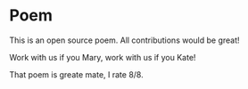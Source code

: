 # Poem
This is an open source poem. All contributions would be great!

Work with us if you Mary, work with us if you Kate!


That poem is greate mate, I rate 8/8.

